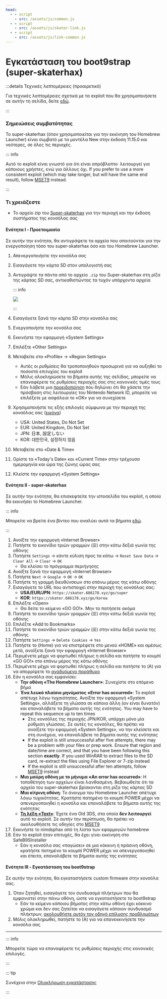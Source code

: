 ```yaml
---
head:
  - - script
    - src: /assets/js/common.js
  - - script
    - src: /assets/js/skater-link.js
  - - script
    - src: /assets/js/link-common.js
---
```


# Εγκατάσταση του boot9strap (super-skaterhax)

:::details Τεχνικές λεπτομέρειες (προαιρετικό)

Για τεχνικές λεπτομέρειες σχετικά με τα exploit που θα χρησιμοποιήσετε σε αυτήν τη σελίδα, δείτε [εδώ](https://github.com/zoogie/super-skaterhax).

:::

### Σημειώσεις συμβατότητας

Το super-skaterhax (όταν χρησιμοποιείται για την εκκίνηση του Homebrew Launcher) είναι συμβατό με τα μοντέλα New στην έκδοση 11.15.0 και νεότερες, σε όλες τις περιοχές.

::: info

Αυτό το exploit είναι γνωστό για ότι είναι απρόβλεπτο· λειτουργεί για κάποιους χρήστες, ενώ για άλλους όχι. If you prefer to use a more consistent exploit (which may take longer, but will have the same end result), follow [MSET9](installing-boot9strap-\(mset9\)) instead.

:::

### Τι χρειάζεστε

- Το αρχείο zip του [Super-skaterhax](https://skater.nintendohomebrew.com) για την περιοχή και την έκδοση συστήματος της κονσόλας σας

#### Ενότητα I - Προετοιμασία

Σε αυτήν την ενότητα, θα αντιγράψετε τα αρχεία που απαιτούνται για την ενεργοποίηση τόσο του super-skaterhax όσο και του Homebrew Launcher.

1. Απενεργοποιήστε την κονσόλα σας

2. Εισαγάγετε την κάρτα SD στον υπολογιστή σας

3. Αντιγράψτε τα πάντα από το αρχείο `.zip` του Super-skaterhax στη ρίζα της κάρτας SD σας, αντικαθιστώντας τα τυχόν υπάρχοντα αρχεία

    ::: info

    ![](/images/screenshots/skaterhax/skater-root-layout.png)

    :::

4. Εισαγάγετε ξανά την κάρτα SD στην κονσόλα σας

5. Ενεργοποιήστε την κονσόλα σας

6. Εκκινήστε την εφαρμογή «System Settings»

7. Επιλέξτε «Other Settings»

8. Μεταβείτε στο «Profile» -> «Region Settings»
    - Αυτές οι ρυθμίσεις θα τροποποιηθούν προσωρινά για να αυξηθεί το ποσοστό επιτυχίας του exploit
    - Μόλις ολοκληρώσετε τα βήματα αυτής της σελίδας, μπορείτε να επαναφέρετε τις ρυθμίσεις περιοχής σας στις κανονικές τιμές τους
    - Εάν λάβετε μια [προειδοποίηση](/images/screenshots/skaterhax/country-change-notice.png) που δηλώνει ότι θα χάσετε την πρόσβαση στις λειτουργίες του Nintendo Network ID, μπορείτε να επιλέξετε με ασφάλεια το «OK» για να συνεχίσετε

9. Χρησιμοποιήστε τις εξής επιλογές σύμφωνα με την περιοχή της κονσόλας σας ([εικόνα](/images/screenshots/skaterhax/skater-lang.png))
    - USA: United States, Do Not Set
    - EUR: United Kingdom, Do Not Set
    - JPN: 日本, 設定しない
    - KOR: 대한민국, 설정하지 않음

10. Μεταβείτε στο «Date & Time»

11. Ορίστε τα «Today's Date» και «Current Time» στην τρέχουσα ημερομηνία και ώρα της ζώνης ώρας σας

12. Κλείστε την εφαρμογή «System Settings»

#### Ενότητα II - super-skaterhax

Σε αυτήν την ενότητα, θα επισκεφτείτε την ιστοσελίδα του exploit, η οποία θα εκκινήσει το Homebrew Launcher.

::: info

Μπορείτε να βρείτε ένα βίντεο που αναλύει αυτά τα βήματα [εδώ](https://www.youtube.com/watch?v=DEcZB72vJts).

:::

1. Ανοίξτε την εφαρμογή «Internet Browser»
2. Πατήστε το εικονίδιο τριών γραμμών (☰) στην κάτω δεξιά γωνία της οθόνης
3. Πατήστε `Settings` -> κάντε κύλιση προς τα κάτω -> `Reset Save Data` -> `Clear All` -> `Clear` -> `OK`
    - Θα κλείσει το πρόγραμμα περιήγησης
4. Ανοίξτε ξανά την εφαρμογή «Internet Browser»
5. Πατήστε `Next` -> `Google` -> `OK` -> `OK`
6. Πατήστε τη γραμμή διευθύνσεων στο επάνω μέρος της κάτω οθόνης
7. Εισαγάγετε το URL που αντιστοιχεί στην περιοχή της κονσόλας σας:
    - **USA/EUR/JPN**: `https://skater.686178.xyz/go/super`
    - **KOR**: `https://skater.686178.xyz/go/korea`
8. Επιλέξτε «Open»
    - Θα δείτε το κείμενο «GO GO!». Μην το πατήσετε ακόμα
9. Πατήστε το εικονίδιο τριών γραμμών (☰) στην κάτω δεξιά γωνία της οθόνης
10. Επιλέξτε «Add to Bookmarks»
11. Πατήστε το εικονίδιο τριών γραμμών (☰) στην κάτω δεξιά γωνία της οθόνης
12. Πατήστε `Settings` -> `Delete Cookies` -> `Yes`
13. Πατήστε το (Home) για να επιστρέψετε στο μενού «HOME» και αμέσως μετά, ανοίξετε ξανά την εφαρμογή «Internet Browser»
14. Περιμένετε μέχρι να φορτωθεί πλήρως η σελίδα και πατήστε το κουμπί «GO GO!» στο επάνω μέρος της κάτω οθόνης
15. Περιμένετε μέχρι να φορτωθεί πλήρως η σελίδα και πατήστε το (A) για να απορρίψετε το [αναδυόμενο παράθυρο](/images/screenshots/skaterhax/skater-popup.png)
16. Εάν η κονσόλα σας εμφανίσει:
    - **Την οθόνη «The Homebrew Launcher»**: Συνεχίστε στο επόμενο βήμα
    - **Ένα λευκό πλαίσιο μηνύματος «Error has occurred»**: Το exploit απέτυχε λόγω τυχαιότητας. Ανοίξτε την εφαρμογή «System Settings», αλλάξετε τη γλώσσα σε κάποια άλλη (αν είναι δυνατόν) και επαναλάβετε τα βήματα αυτής της ενότητας. You may have to repeat this sequence up to ten times
        - Στις κονσόλες της περιοχής JPN/KOR, υπάρχει μόνο μία ρύθμιση γλώσσας. Σε αυτές τις κονσόλες, θα πρέπει να ανοίξετε την εφαρμογή «System Settings», να την κλείσετε και στη συνέχεια, να επαναλάβετε τα βήματα αυτής της ενότητας
        - If the exploit is still unsuccessful after five attempts, there may be a problem with your files or prep work. Ensure that region and date/time are correct, and that you have been following this section **exactly**. If you used WinRAR to extract files to the SD card, re-extract the files using File Explorer or 7-zip instead
        - If the exploit is still unsuccessful after ten attempts, follow [MSET9](installing-boot9strap-\(mset9\)) instead
    - **Μια μαύρη οθόνη με το μήνυμα «An error has occurred»**: Η τοποθέτηση των αρχείων είναι λανθασμένη. Βεβαιωθείτε ότι τα αρχεία του super-skaterhax βρίσκονται στη ρίζα της κάρτας SD
    - **Μια κίτρινη οθόνη**: Το άνοιγμα του Homebrew Launcher απέτυχε λόγω τυχαιότητας. Κρατήστε πατημένο το κουμπί POWER μέχρι να απενεργοποιηθεί η κονσόλα και επαναλάβετε τα βήματα αυτής της ενότητας
    - **[Τη λέξη «Text»](/images/screenshots/skaterhax/skater-old3ds.png)**: Έχετε ένα Old 3DS, στα οποία **δεν λειτουργεί** αυτό το exploit. Σε αυτήν την περίπτωση, θα πρέπει να ακολουθήσετε τις οδηγίες στο [MSET9](installing-boot9strap-\(mset9\))
17. Εκκινήστε το nimdsphax από τη λίστα των εφαρμογών homebrew
18. Εάν το exploit ήταν επιτυχές, θα έχει γίνει εκκίνηση στο SafeB9SInstaller
    - Εάν η κονσόλα σας «παγώσει» σε μια κόκκινη ή πράσινη οθόνη, κρατήστε πατημένο το κουμπί POWER μέχρι να απενεργοποιηθεί και έπειτα, επαναλάβετε τα βήματα αυτής της ενότητας

#### Ενότητα III - Εγκατάσταση του boot9strap

Σε αυτήν την ενότητα, θα εγκαταστήσετε custom firmware στην κονσόλα σας.

1. Όταν ζητηθεί, εισαγάγετε τον συνδυασμό πλήκτρων που θα εμφανιστεί στην πάνω οθόνη, ώστε να εγκαταστήσετε το boot9strap
    - Εάν το κείμενο κάποιου βήματος στην κάτω οθόνη έχει κόκκινο χρώμα και δεν σας ζητείται να εισαγάγετε κάποιον συνδυασμό πλήκτρων, [ακολουθήστε αυτόν τον οδηγό επίλυσης προβλημάτων](troubleshooting-super-skaterhax)
2. Μόλις ολοκληρωθεί, πατήστε το (Α) για να επανεκκινήσετε την κονσόλα σας

<!--@include: ./_include/configure-luma3ds.md -->

<!--@include: ./_include/luma3ds-installed-note.md -->

___

::: info

Μπορείτε τώρα να επαναφέρετε τις ρυθμίσεις περιοχής στις κανονικές επιλογές.

:::

::: tip

Συνέχεια στην [Ολοκλήρωση εγκατάστασης](finalizing-setup)

:::
